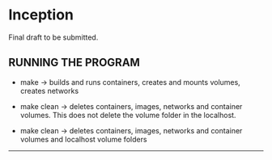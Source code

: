 # Inception
Final draft to be submitted.

## RUNNING THE PROGRAM

* make -> builds and runs containers, creates and mounts volumes, creates networks

* make clean -> deletes containers, images, networks and container volumes. This does not delete the volume folder in the localhost.

* make clean -> deletes containers, images, networks and container volumes and localhost volume folders

***
